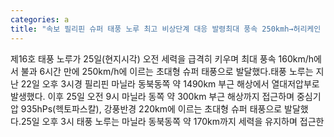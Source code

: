```yaml
---
categories: a
title: "속보 필리핀 슈퍼 태풍 노루 최고 비상단계 대응 발령최대 풍속 250kmh→허리케인 5등급과 맞먹어 KDF Disaster"
---
```

제16호 태풍 노루가 25일(현지시각) 오전 세력을 급격히 키우며 최대 풍속 160km/h에서 불과 6시간 만에 250km/h에 이르는 초대형 슈퍼 태풍으로 발달했다.태풍 노루는 지난 22일 오후 3시경 필리핀 마닐라 동북동쪽 약 1490km 부근 해상에서 열대저압부로 발생했다. 이후 25일 오전 9시 마닐라 동쪽 약 300km 부근 해상까지 접근하며 중심기압 935hPs(헥토파스칼), 강풍반경 220km에 이르는 초대형 슈퍼 태풍으로 발달했다.25일 오후 3시 태풍 노루는 마닐라 동북동쪽 약 170km까지 세력을 유지하며 접근한